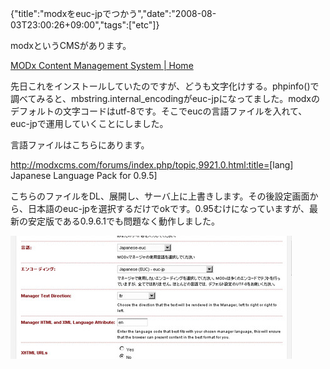 {"title":"modxをeuc-jpでつかう","date":"2008-08-03T23:00:26+09:00","tags":["etc"]}

<!-- DATE: 2008-08-03T14:00:26+00:00 -->
<!-- OLDURL: http://d.hatena.ne.jp/cou929_la/20080803/ -->


<div class="section">
<p>modxというCMSがあります。</p>
<p><a href="http://modxcms.com/" target="_blank">MODx Content Management System | Home</a></p>
<p>先日これをインストールしていたのですが、どうも文字化けする。phpinfo()で調べてみると、mbstring.internal_encodingがeuc-jpになってました。modxのデフォルトの文字コードはutf-8です。そこでeucの言語ファイルを入れて、euc-jpで運用していくことにしました。</p>
<p>言語ファイルはこちらにあります。</p>
<p><a href="http://modxcms.com/forums/index.php/topic,9921.0.html:title=" target="_blank">http://modxcms.com/forums/index.php/topic,9921.0.html:title=</a>[lang] Japanese Language Pack for 0.9.5]</p>
<p>こちらのファイルをDL、展開し、サーバ上に上書きします。その後設定画面から、日本語のeuc-jpを選択するだけでokです。0.95むけになっていますが、最新の安定版である0.9.6.1でも問題なく動作しました。</p>
<img src="images/20080803135929.jpg"/>
</div>






